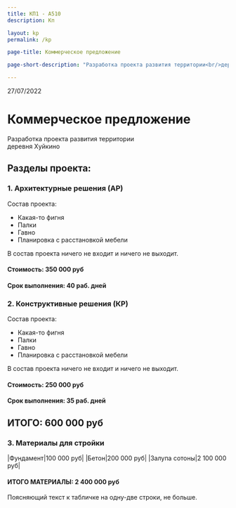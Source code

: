 ```yaml
---
title: КП1 - А510
description: Кп

layout: kp
permalink: /kp

page-title: Коммерческое предложение

page-short-description: "Разработка проекта развития территории<br/>деревня Хуйкино"

---
```


27/07/2022
# Коммерческое предложение

Разработка проекта развития территории  
деревня Хуйкино

## Разделы проекта:

### 1. Архитектурные решения (АР)

Состав проекта:
- Какая-то фигня
- Палки
- Гавно
- Планировка с расстановкой мебели


В состав проекта ничего не входит и ничего не выходит.

#### Стоимость: 350 000 руб
#### Срок выполнения: 40 раб. дней

### 2. Конструктивные решения (КР)

Состав проекта:
- Какая-то фигня
- Палки
- Гавно
- Планировка с расстановкой мебели

В состав проекта ничего не входит и ничего не выходит.

#### Стоимость: 250 000 руб
#### Срок выполнения: 35 раб. дней

## ИТОГО: 600 000 руб

### 3. Материалы для стройки

|Фундамент|100 000 руб|
|Бетон|200 000 руб|
|Залупа сотоны|2 100 000 руб|

#### ИТОГО МАТЕРИАЛЫ: 2 400 000 руб

Поясняющий текст к табличке на одну-две строки, не больше.
